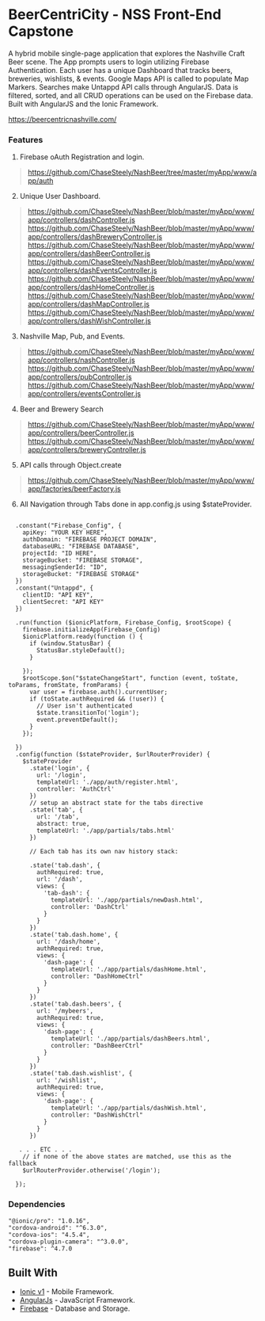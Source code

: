 # BeerCentriCity - NSS Front-End Capstone

A hybrid mobile single-page application that explores the Nashville Craft Beer scene. The App prompts users to login utilizing Firebase Authentication. Each user has a unique Dashboard that tracks beers, breweries, wishlists, & events. Google Maps API is called to populate Map Markers. Searches make Untappd API calls  through AngularJS. Data is filtered, sorted, and all CRUD operations can be used on the Firebase data. Built with AngularJS and the Ionic Framework.

https://beercentricnashville.com/

### Features

1. Firebase oAuth Registration and login. 
  > https://github.com/ChaseSteely/NashBeer/tree/master/myApp/www/app/auth
2. Unique User Dashboard. 
> https://github.com/ChaseSteely/NashBeer/blob/master/myApp/www/app/controllers/dashController.js
> https://github.com/ChaseSteely/NashBeer/blob/master/myApp/www/app/controllers/dashBreweryController.js
> https://github.com/ChaseSteely/NashBeer/blob/master/myApp/www/app/controllers/dashBeerController.js
> https://github.com/ChaseSteely/NashBeer/blob/master/myApp/www/app/controllers/dashEventsController.js
> https://github.com/ChaseSteely/NashBeer/blob/master/myApp/www/app/controllers/dashHomeController.js
> https://github.com/ChaseSteely/NashBeer/blob/master/myApp/www/app/controllers/dashMapController.js
> https://github.com/ChaseSteely/NashBeer/blob/master/myApp/www/app/controllers/dashWishController.js
3. Nashville Map, Pub, and Events.
> https://github.com/ChaseSteely/NashBeer/blob/master/myApp/www/app/controllers/nashController.js
> https://github.com/ChaseSteely/NashBeer/blob/master/myApp/www/app/controllers/pubController.js
> https://github.com/ChaseSteely/NashBeer/blob/master/myApp/www/app/controllers/eventsController.js
4. Beer and Brewery Search
> https://github.com/ChaseSteely/NashBeer/blob/master/myApp/www/app/controllers/beerController.js
> https://github.com/ChaseSteely/NashBeer/blob/master/myApp/www/app/controllers/breweryController.js
5. API calls through Object.create
> https://github.com/ChaseSteely/NashBeer/blob/master/myApp/www/app/factories/beerFactory.js
6. All Navigation through Tabs done in app.config.js using $stateProvider.
```angular.module('BeerApp', ['ionic', 'ui.router', 'ngCordova'])

  .constant("Firebase_Config", {
    apiKey: "YOUR KEY HERE",
    authDomain: "FIREBASE PROJECT DOMAIN",
    databaseURL: "FIREBASE DATABASE",
    projectId: "ID HERE",
    storageBucket: "FIREBASE STORAGE",
    messagingSenderId: "ID",
    storageBucket: "FIREBASE STORAGE"
  })
  .constant("Untappd", {
    clientID: "API KEY",
    clientSecret: "API KEY"
  })

  .run(function ($ionicPlatform, Firebase_Config, $rootScope) {
    firebase.initializeApp(Firebase_Config)
    $ionicPlatform.ready(function () {
      if (window.StatusBar) {
        StatusBar.styleDefault();
      }

    });
    $rootScope.$on("$stateChangeStart", function (event, toState, toParams, fromState, fromParams) {
      var user = firebase.auth().currentUser;
      if (toState.authRequired && (!user)) {
        // User isn't authenticated
        $state.transitionTo('login');
        event.preventDefault();
      }
    });

  })
  .config(function ($stateProvider, $urlRouterProvider) {
    $stateProvider
      .state('login', {
        url: '/login',
        templateUrl: './app/auth/register.html',
        controller: 'AuthCtrl'
      })
      // setup an abstract state for the tabs directive
      .state('tab', {
        url: '/tab',
        abstract: true,
        templateUrl: './app/partials/tabs.html'
      })

      // Each tab has its own nav history stack:

      .state('tab.dash', {
        authRequired: true,
        url: '/dash',
        views: {
          'tab-dash': {
            templateUrl: './app/partials/newDash.html',
            controller: 'DashCtrl'
          }
        }
      })
      .state('tab.dash.home', {
        url: '/dash/home',
        authRequired: true,
        views: {
          'dash-page': {
            templateUrl: './app/partials/dashHome.html',
            controller: "DashHomeCtrl"
          }
        }
      })
      .state('tab.dash.beers', {
        url: '/mybeers',
        authRequired: true,
        views: {
          'dash-page': {
            templateUrl: './app/partials/dashBeers.html',
            controller: "DashBeerCtrl"
          }
        }
      })
      .state('tab.dash.wishlist', {
        url: '/wishlist',
        authRequired: true,
        views: {
          'dash-page': {
            templateUrl: './app/partials/dashWish.html',
            controller: "DashWishCtrl"
          }
        }
      })

   . . . ETC . . .
    // if none of the above states are matched, use this as the fallback
    $urlRouterProvider.otherwise('/login');

  });
```


### Dependencies
    "@ionic/pro": "1.0.16",
    "cordova-android": "^6.3.0",
    "cordova-ios": "4.5.4",
    "cordova-plugin-camera": "^3.0.0",
    "firebase": ^4.7.0

## Built With

* [Ionic v1](https://ionicframework.com/docs/v1/) - Mobile Framework.
* [AngularJs](https://angularjs.org/) - JavaScript Framework.
* [Firebase](https://firebase.google.com/) - Database and Storage.

